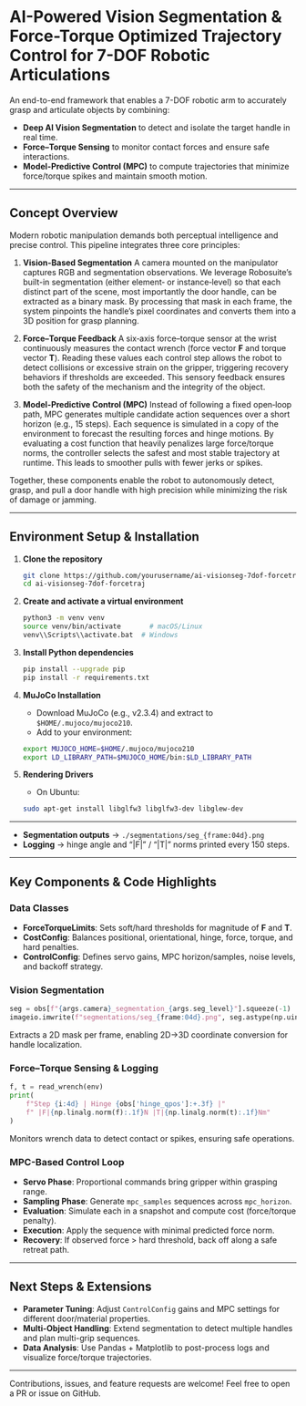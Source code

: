 # AI-Powered Vision Segmentation & Force-Torque Optimized Trajectory Control for 7-DOF Robotic Articulations

An end-to-end framework that enables a 7-DOF robotic arm to accurately grasp and articulate objects by combining:

* **Deep AI Vision Segmentation** to detect and isolate the target handle in real time.
* **Force–Torque Sensing** to monitor contact forces and ensure safe interactions.
* **Model-Predictive Control (MPC)** to compute trajectories that minimize force/torque spikes and maintain smooth motion.

---

## Concept Overview

Modern robotic manipulation demands both perceptual intelligence and precise control. This pipeline integrates three core principles:

1. **Vision-Based Segmentation**
   A camera mounted on the manipulator captures RGB and segmentation observations. We leverage Robosuite’s built-in segmentation (either element‑ or instance‑level) so that each distinct part of the scene, most importantly the door handle, can be extracted as a binary mask. By processing that mask in each frame, the system pinpoints the handle’s pixel coordinates and converts them into a 3D position for grasp planning.

2. **Force–Torque Feedback**
   A six‑axis force–torque sensor at the wrist continuously measures the contact wrench (force vector **F** and torque vector **T**). Reading these values each control step allows the robot to detect collisions or excessive strain on the gripper, triggering recovery behaviors if thresholds are exceeded. This sensory feedback ensures both the safety of the mechanism and the integrity of the object.

3. **Model-Predictive Control (MPC)**
   Instead of following a fixed open‑loop path, MPC generates multiple candidate action sequences over a short horizon (e.g., 15 steps). Each sequence is simulated in a copy of the environment to forecast the resulting forces and hinge motions. By evaluating a cost function that heavily penalizes large force/torque norms, the controller selects the safest and most stable trajectory at runtime. This leads to smoother pulls with fewer jerks or spikes.

Together, these components enable the robot to autonomously detect, grasp, and pull a door handle with high precision while minimizing the risk of damage or jamming.

---

## Environment Setup & Installation

1. **Clone the repository**

   ```bash
   git clone https://github.com/yourusername/ai-visionseg-7dof-forcetraj.git
   cd ai-visionseg-7dof-forcetraj
   ```

2. **Create and activate a virtual environment**

   ```bash
   python3 -m venv venv
   source venv/bin/activate       # macOS/Linux
   venv\\Scripts\\activate.bat  # Windows
   ```

3. **Install Python dependencies**

   ```bash
   pip install --upgrade pip
   pip install -r requirements.txt
   ```

4. **MuJoCo Installation**

   * Download MuJoCo (e.g., v2.3.4) and extract to `$HOME/.mujoco/mujoco210`.
   * Add to your environment:

   ```bash
   export MUJOCO_HOME=$HOME/.mujoco/mujoco210
   export LD_LIBRARY_PATH=$MUJOCO_HOME/bin:$LD_LIBRARY_PATH
   ```

5. **Rendering Drivers**

   * On Ubuntu:

   ```bash
   sudo apt-get install libglfw3 libglfw3-dev libglew-dev
   ```

---

* **Segmentation outputs** → `./segmentations/seg_{frame:04d}.png`
* **Logging** → hinge angle and “|F|” / “|T|” norms printed every 150 steps.

---

## Key Components & Code Highlights

### Data Classes

* **ForceTorqueLimits**: Sets soft/hard thresholds for magnitude of **F** and **T**.
* **CostConfig**: Balances positional, orientational, hinge, force, torque, and hard penalties.
* **ControlConfig**: Defines servo gains, MPC horizon/samples, noise levels, and backoff strategy.

### Vision Segmentation

```python
seg = obs[f"{args.camera}_segmentation_{args.seg_level}"].squeeze(-1)
imageio.imwrite(f"segmentations/seg_{frame:04d}.png", seg.astype(np.uint8))
```

Extracts a 2D mask per frame, enabling 2D→3D coordinate conversion for handle localization.

### Force–Torque Sensing & Logging

```python
f, t = read_wrench(env)
print(
    f"Step {i:4d} | Hinge {obs['hinge_qpos']:+.3f} |"
    f" |F|{np.linalg.norm(f):.1f}N |T|{np.linalg.norm(t):.1f}Nm"
)
```

Monitors wrench data to detect contact or spikes, ensuring safe operations.

### MPC-Based Control Loop

* **Servo Phase**: Proportional commands bring gripper within grasping range.
* **Sampling Phase**: Generate `mpc_samples` sequences across `mpc_horizon`.
* **Evaluation**: Simulate each in a snapshot and compute cost (force/torque penalty).
* **Execution**: Apply the sequence with minimal predicted force norm.
* **Recovery**: If observed force > hard threshold, back off along a safe retreat path.

---

## Next Steps & Extensions

* **Parameter Tuning**: Adjust `ControlConfig` gains and MPC settings for different door/material properties.
* **Multi-Object Handling**: Extend segmentation to detect multiple handles and plan multi-grip sequences.
* **Data Analysis**: Use Pandas + Matplotlib to post-process logs and visualize force/torque trajectories.

---

Contributions, issues, and feature requests are welcome! Feel free to open a PR or issue on GitHub.
